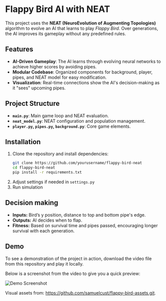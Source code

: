 # Flappy Bird AI with NEAT

This project uses the **NEAT (NeuroEvolution of Augmenting Topologies)** algorithm to evolve an AI that learns to play *Flappy Bird*. Over generations, the AI improves its gameplay without any predefined rules.

## Features

- **AI-Driven Gameplay**: The AI learns through evolving neural networks to achieve higher scores by avoiding pipes.
- **Modular Codebase**: Organized components for background, player, pipes, and NEAT model for easy modification.
- **Visualization**: Real-time connections show the AI's decision-making as it "sees" upcoming pipes.

## Project Structure

- **`main.py`**: Main game loop and NEAT evaluation.
- **`neat_model.py`**: NEAT configuration and population management.
- **`player.py`, `pipes.py`, `background.py`**: Core game elements.

## Installation

1. Clone the repository and install dependencies:
   ```bash
   git clone https://github.com/yourusername/flappy-bird-neat
   cd flappy-bird-neat
   pip install -r requirements.txt
2. Adjust settings if needed in `settings.py`
3. Run simulation

## Decision making

- **Inputs:** Bird’s y position, distance to top and bottom pipe's edge.
- **Outputs:** AI decides when to flap.
- **Fitness:** Based on survival time and pipes passed, encouraging longer survival with each generation.

## Demo

To see a demonstration of the project in action, download the video file from this repository and play it locally.

Below is a screenshot from the video to give you a quick preview:

![Demo Screenshot](https://github.com/lukakrsul/flappy-bird-NEAT/blob/main/demo-img.png?raw=true)

  


Visual assets from: https://github.com/samuelcust/flappy-bird-assets.git.
